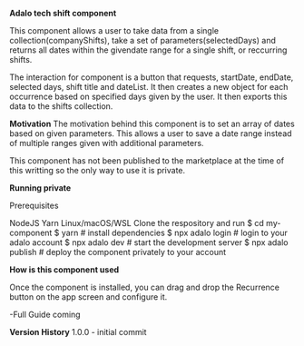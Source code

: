 **Adalo tech shift component**

This component allows a user to take data from a single collection(companyShifts), take a set of parameters(selectedDays) and returns all dates within the givendate range for a single shift, or reccurring shifts.

The interaction for component is a button that requests, startDate, endDate, selected days, shift title and dateList. 
It then creates a new object for each occurrence based on specified days given by the user. It then exports this data to the shifts collection. 

**Motivation**
The motivation behind this component is to set an array of dates based on given parameters. This allows a user to save a date range instead of multiple ranges given with additional parameters. 

This component has not been published to the marketplace at the time of this writting so the only way to use it is private.

**Running private**

Prerequisites

NodeJS
Yarn
Linux/macOS/WSL
Clone the respository and run
$ cd my-component
$ yarn                # install dependencies
$ npx adalo login     # login to your adalo account
$ npx adalo dev       # start the development server
$ npx adalo publish   # deploy the component privately to your account


**How is this component used**

Once the component is installed, you can drag and drop the Recurrence button on the app screen and configure it. 

-Full Guide coming

**Version History**
1.0.0 - initial commit
